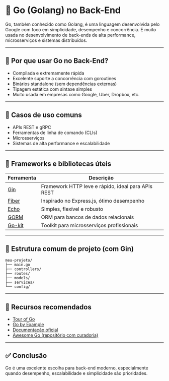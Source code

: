 # 🐹 Go (Golang) no Back-End

Go, também conhecido como Golang, é uma linguagem desenvolvida pelo Google com foco em simplicidade, desempenho e concorrência. É muito usada no desenvolvimento de back-ends de alta performance, microsserviços e sistemas distribuídos.

---

## 📌 Por que usar Go no Back-End?

- Compilada e extremamente rápida
- Excelente suporte a concorrência com goroutines
- Binários standalone (sem dependências externas)
- Tipagem estática com sintaxe simples
- Muito usada em empresas como Google, Uber, Dropbox, etc.

---

## 🚀 Casos de uso comuns

- APIs REST e gRPC
- Ferramentas de linha de comando (CLIs)
- Microsserviços
- Sistemas de alta performance e escalabilidade

---

## 🔧 Frameworks e bibliotecas úteis

| Ferramenta | Descrição |
|-----------|-----------|
| [Gin](https://gin-gonic.com/) | Framework HTTP leve e rápido, ideal para APIs REST |
| [Fiber](https://gofiber.io/) | Inspirado no Express.js, ótimo desempenho |
| [Echo](https://echo.labstack.com/) | Simples, flexível e robusto |
| [GORM](https://gorm.io/) | ORM para bancos de dados relacionais |
| [Go-kit](https://gokit.io/) | Toolkit para microsserviços profissionais |

---

## 🧱 Estrutura comum de projeto (com Gin)

```
meu-projeto/
├── main.go
├── controllers/
├── routes/
├── models/
├── services/
└── config/
```

---

## 📘 Recursos recomendados

- [Tour of Go](https://tour.golang.org/)
- [Go by Example](https://gobyexample.com/)
- [Documentação oficial](https://golang.org/doc/)
- [Awesome Go (repositório com curadoria)](https://awesome-go.com/)

---

## ✅ Conclusão

Go é uma excelente escolha para back-end moderno, especialmente quando desempenho, escalabilidade e simplicidade são prioridades.
